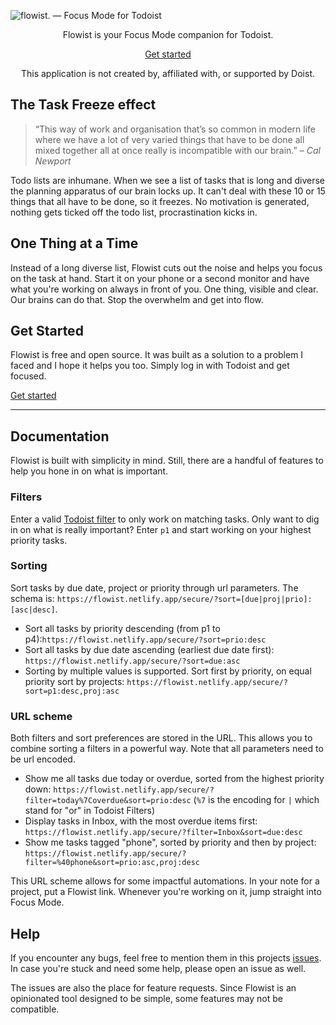 ![flowist. — Focus Mode for Todoist](https://raw.githubusercontent.com//selfire1/todoist-focus-mode/main/banner-mobile.png)

<div align="center">
Flowist is your Focus Mode companion for Todoist.

[Get started](https://flowist.netlify.app/)

This application is not created by, affiliated with, or supported by Doist.

</div>

## The Task Freeze effect

> “This way of work and organisation that’s so common in modern life where we have a lot of very varied things that have to be done all mixed together all at once really is incompatible with our brain.”
> – _Cal Newport_

Todo lists are inhumane. When we see a list of tasks that is long and diverse the planning apparatus of our brain locks up. It can't deal with these 10 or 15 things that all have to be done, so it freezes. No motivation is generated, nothing gets ticked off the todo list, procrastination kicks in.

## One Thing at a Time

Instead of a long diverse list, Flowist cuts out the noise and helps you focus on the task at hand. Start it on your phone or a second monitor and have what you're working on always in front of you. One thing, visible and clear. Our brains can do that. Stop the overwhelm and get into flow.

## Get Started

Flowist is free and open source. It was built as a solution to a problem I faced and I hope it helps you too. Simply log in with Todoist and get focused.

[Get started](https://flowist.netlify.app/)

---

## Documentation

Flowist is built with simplicity in mind. Still, there are a handful of features to help you hone in on what is important.

### Filters

Enter a valid [Todoist filter](https://todoist.com/help/articles/introduction-to-filters) to only work on matching tasks. Only want to dig in on what is really important? Enter `p1` and start working on your highest priority tasks.

### Sorting

Sort tasks by due date, project or priority through url parameters. The schema is: `https://flowist.netlify.app/secure/?sort=[due|proj|prio]:[asc|desc]`.

- Sort all tasks by priority descending (from p1 to p4):`https://flowist.netlify.app/secure/?sort=prio:desc`
- Sort all tasks by due date ascending (earliest due date first): `https://flowist.netlify.app/secure/?sort=due:asc`
- Sorting by multiple values is supported. Sort first by priority, on equal priority sort by projects: `https://flowist.netlify.app/secure/?sort=p1:desc,proj:asc`

### URL scheme

Both filters and sort preferences are stored in the URL. This allows you to combine sorting a filters in a powerful way. Note that all parameters need to be url encoded.

- Show me all tasks due today or overdue, sorted from the highest priority down: `https://flowist.netlify.app/secure/?filter=today%7Coverdue&sort=prio:desc` (`%7` is the encoding for `|` which stand for "or" in Todoist Filters)
- Display tasks in Inbox, with the most overdue items first: `https://flowist.netlify.app/secure/?filter=Inbox&sort=due:desc`
- Show me tasks tagged "phone", sorted by priority and then by project: `https://flowist.netlify.app/secure/?filter=%40phone&sort=prio:asc,proj:desc`

This URL scheme allows for some impactful automations. In your note for a project, put a Flowist link. Whenever you're working on it, jump straight into Focus Mode.

## Help

If you encounter any bugs, feel free to mention them in this projects [issues](https://github.com/selfire1/todoist-focus-mode/issues). In case you're stuck and need some help, please open an issue as well.

The issues are also the place for feature requests. Since Flowist is an opinionated tool designed to be simple, some features may not be compatible.
